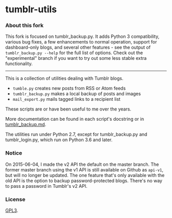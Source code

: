 # tumblr-utils

### About this fork

This fork is focused on tumblr_backup.py. It adds Python 3 compatibility,
various bug fixes, a few enhancements to normal operation, support for
dashboard-only blogs, and several other features - see the output of
`tumblr_backup.py --help` for the full list of options. Check out the
"experimental" branch if you want to try out some less stable extra
functionality.

---

This is a collection of utilities dealing with Tumblr blogs.

- `tumble.py` creates new posts from RSS or Atom feeds
- `tumblr_backup.py` makes a local backup of posts and images
- `mail_export.py` mails tagged links to a recipient list

These scripts are or have been useful to me over the years.

More documentation can be found in each script's docstring or in
[tumblr_backup.md](https://github.com/bbolli/tumblr-utils/blob/master/tumblr_backup.md).

The utilities run under Python 2.7, except for tumblr_backup.py and
tumblr_login.py, which run on Python 3.6 and later.

### Notice

On 2015-06-04, I made the v2 API the default on the master branch. The former
master branch using the v1 API is still available on Github as `api-v1`, but
will no longer be updated. The one feature that's only available with the old
API is the option to backup password-protected blogs. There's no way to pass
a password in Tumblr's v2 API.

### License

[GPL3](http://www.gnu.org/licenses/gpl-3.0.txt).
